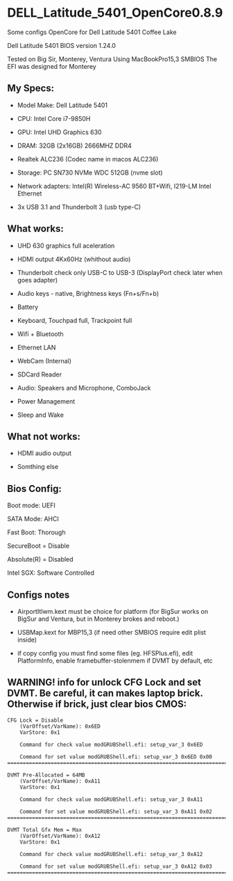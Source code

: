 # DELL_Latitude_5401_OpenCore0.8.9
Some configs OpenCore for Dell Latitude 5401 Coffee Lake

Dell Latitude 5401
BIOS version 1.24.0

Tested on Big Sir, Monterey, Ventura
Using MacBookPro15,3 SMBIOS
The EFI was designed for Monterey

## My Specs:

- Model Make: Dell Latitude 5401

- CPU: Intel Core i7-9850H

- GPU: Intel UHD Graphics 630

- DRAM: 32GB (2x16GB) 2666MHZ DDR4

- Realtek ALC236 (Codec name in macos ALC236)

- Storage: PC SN730 NVMe WDC 512GB (nvme slot)

- Network adapters: Intel(R) Wireless-AC 9560 BT+Wifi, I219-LM Intel Ethernet

- 3x USB 3.1 and Thunderbolt 3 (usb type-C)


## What works:
- UHD 630 graphics full aceleration

- HDMI output 4Kx60Hz (whithout audio)

- Thunderbolt check only USB-C to USB-3 (DisplayPort check later when goes adapter)

- Audio keys - native, Brightness keys (Fn+s/Fn+b)

- Battery

- Keyboard, Touchpad full, Trackpoint full

- Wifi + Bluetooth

- Ethernet LAN

- WebCam (Internal)

- SDCard Reader

- Audio: Speakers and Microphone, ComboJack

- Power Management

- Sleep and Wake

## What not works:
- HDMI audio output

- Somthing else

## Bios Config:

Boot mode: UEFI

SATA Mode: AHCI

Fast Boot: Thorough

SecureBoot = Disable

Absolute(R) = Disabled

Intel SGX: Software Controlled

## Configs notes

- AirportItlwm.kext must be choice for platform (for BigSur works on BigSur and Ventura, but in Monterey brokes and reboot.)

- USBMap.kext for MBP15,3 (if need other SMBIOS require edit plist inside)

- if copy config you must find some files (eg. HFSPlus.efi), edit PlatformInfo, enable framebuffer-stolenmem if DVMT by default, etc

## WARNING! info for unlock CFG Lock and set DVMT. Be careful, it can makes laptop brick. Otherwise if brick, just clear bios CMOS:

```
CFG Lock = Disable
    (VarOffset/VarName): 0x6ED
    VarStore: 0x1
    
    Command for check value modGRUBShell.efi: setup_var_3 0x6ED

    Command for set value modGRUBShell.efi: setup_var_3 0x6ED 0x00 
=======================================================================

DVMT Pre-Allocated = 64MB
    (VarOffset/VarName): 0xA11
    VarStore: 0x1
    
    Command for check value modGRUBShell.efi: setup_var_3 0xA11

    Command for set value modGRUBShell.efi: setup_var_3 0xA11 0x02
=======================================================================

DVMT Total Gfx Mem = Max
    (VarOffset/VarName): 0xA12
    VarStore: 0x1
    
    Command for check value modGRUBShell.efi: setup_var_3 0xA12

    Command for set value modGRUBShell.efi: setup_var_3 0xA12 0x03
=======================================================================
```

